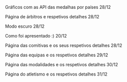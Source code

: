 Gráficos com as API das medalhas por países 28/12

Página de árbitros e respetivos detalhes 28/12

Modo escuro 28/12

Como foi apresentado :) 20/12

Página das comitivas e os seus respetivos detalhes 28/12

Página das equipas e os respetivos detalhes 29/12

Página das modalidades e os respetivos detalhes 30/12

Página do atletismo e os respetivos detalhes 31/12




